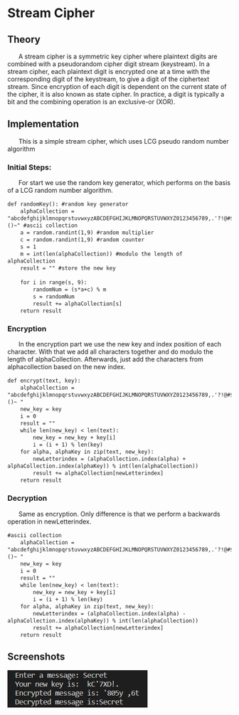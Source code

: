 # Stream Cipher

## Theory

&ensp;&ensp;&ensp; A stream cipher is a symmetric key cipher where plaintext digits are combined with a pseudorandom cipher digit stream (keystream). In a stream cipher, each plaintext digit is encrypted one at a time with the corresponding digit of the keystream, to give a digit of the ciphertext stream. Since encryption of each digit is dependent on the current state of the cipher, it is also known as state cipher. In practice, a digit is typically a bit and the combining operation is an exclusive-or (XOR).

## Implementation

&ensp;&ensp;&ensp; This is a simple stream cipher, which uses LCG pseudo random number algorithm

### Initial Steps:

&ensp;&ensp;&ensp; For start we use the random key generator, which performs on the basis of a LCG random number algorithm.

```
def randomKey(): #random key generator
    alphaCollection = "abcdefghijklmnopqrstuvwxyzABCDEFGHIJKLMNOPQRSTUVWXYZ0123456789,.'?!@#$%^&*()~" #ascii collection
    a = random.randint(1,9) #random multiplier
    c = random.randint(1,9) #random counter
    s = 1
    m = int(len(alphaCollection)) #modulo the length of alphaCollection
    result = "" #store the new key

    for i in range(s, 9):
        randomNum = (s*a+c) % m
        s = randomNum
        result += alphaCollection[s]
    return result
```

### Encryption

&ensp;&ensp;&ensp; In the encryption part we use the new key and index position of each character. With that we add all characters together and do modulo the length of alphaCollection. Afterwards, just add the characters from alphacollection based on the new index.

```
def encrypt(text, key):
    alphaCollection = "abcdefghijklmnopqrstuvwxyzABCDEFGHIJKLMNOPQRSTUVWXYZ0123456789,.'?!@#$%^&*()~ "
    new_key = key
    i = 0
    result = ""
    while len(new_key) < len(text):
        new_key = new_key + key[i]
        i = (i + 1) % len(key)
    for alpha, alphaKey in zip(text, new_key):
        newLetterindex = (alphaCollection.index(alpha) + alphaCollection.index(alphaKey)) % int(len(alphaCollection))
        result += alphaCollection[newLetterindex]
    return result
```

### Decryption

&ensp;&ensp;&ensp; Same as encryption. Only difference is that we perform a backwards operation in newLetterindex.

```
#ascii collection
    alphaCollection = "abcdefghijklmnopqrstuvwxyzABCDEFGHIJKLMNOPQRSTUVWXYZ0123456789,.'?!@#$%^&*()~ "
    new_key = key
    i = 0
    result = ""
    while len(new_key) < len(text):
        new_key = new_key + key[i]
        i = (i + 1) % len(key)
    for alpha, alphaKey in zip(text, new_key):
        newLetterindex = (alphaCollection.index(alpha) - alphaCollection.index(alphaKey)) % int(len(alphaCollection))
        result += alphaCollection[newLetterindex]
    return result
```

## Screenshots

![](https://github.com/CodeWay07/CS_Laboratories/blob/main/Lab_2/stream.png)
